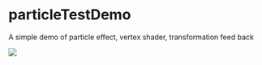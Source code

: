# particleTestDemo
 A simple demo of particle effect, vertex shader, transformation feed back

  ![](output.gif)